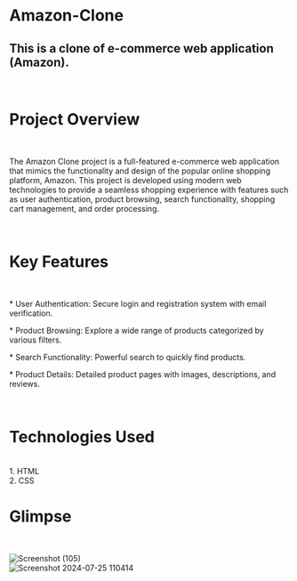 # Amazon-Clone
<h2>This is a clone of e-commerce web application (Amazon).</h2>
<br>

<h1>Project Overview</h1>
<br>
<p>The Amazon Clone project is a full-featured e-commerce web application that mimics the functionality and design of the popular online shopping platform, Amazon. 
This project is developed using modern web technologies to provide a seamless shopping experience with features such as user authentication, product browsing, search functionality, shopping cart management, and order processing.</p>
<br>

<h1>Key Features</h1>
<br>
<p>* User Authentication: Secure login and registration system with email verification.</p>
<p>* Product Browsing: Explore a wide range of products categorized by various filters.</p>
<p>* Search Functionality: Powerful search to quickly find products.</p>
<p>* Product Details: Detailed product pages with images, descriptions, and reviews.</p>
<br>

<h1>Technologies Used</h1>
<br>
1. HTML
<br>
2. CSS
<br>

<h1>Glimpse</h1>
<br>

![Screenshot (105)](https://github.com/user-attachments/assets/07737f29-bbf9-4d2d-ad5c-e1ea5523f876)
<br>
![Screenshot 2024-07-25 110414](https://github.com/user-attachments/assets/a5cf77d0-822e-48be-a420-892d1a2ab594)






